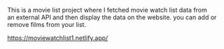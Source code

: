 This is a movie list project where I fetched movie watch list data from          
an external API and then display the data on the website. you can add or remove films from your list.                                                                                 
 
https://moviewatchlist1.netlify.app/      
